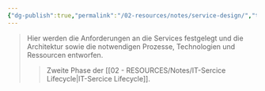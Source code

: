 ```yaml
---
{"dg-publish":true,"permalink":"/02-resources/notes/service-design/","tags":["GFN/LF06"],"noteIcon":"","updated":"2025-08-26T16:35:07.464+02:00"}
---
```


>Hier werden die Anforderungen an die Services festgelegt und die Architektur sowie die notwendigen Prozesse, Technologien und Ressourcen entworfen.
>>Zweite Phase der [[02 - RESOURCES/Notes/IT-Sercice Lifecycle\|IT-Sercice Lifecycle]].